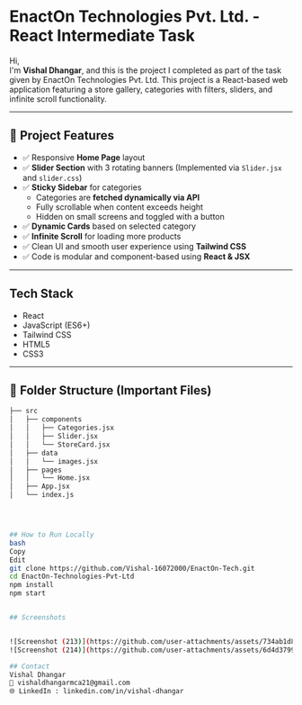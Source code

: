 # EnactOn Technologies Pvt. Ltd. - React Intermediate Task

Hi,  
I'm **Vishal Dhangar**, and this is the project I completed as part of the task given by EnactOn Technologies Pvt. Ltd. This project is a React-based web application featuring a store gallery, categories with filters, sliders, and infinite scroll functionality.

---

## 🚀 Project Features

- ✅ Responsive **Home Page** layout
- ✅ **Slider Section** with 3 rotating banners (Implemented via `Slider.jsx` and `slider.css`)
- ✅ **Sticky Sidebar** for categories
  - Categories are **fetched dynamically via API**
  - Fully scrollable when content exceeds height
  - Hidden on small screens and toggled with a button
- ✅ **Dynamic Cards** based on selected category
- ✅ **Infinite Scroll** for loading more products
- ✅ Clean UI and smooth user experience using **Tailwind CSS**
- ✅ Code is modular and component-based using **React & JSX**

---

##  Tech Stack

- React
- JavaScript (ES6+)
- Tailwind CSS
- HTML5
- CSS3

---

## 📁 Folder Structure (Important Files)

```bash
├── src
│   ├── components
│   │   ├── Categories.jsx
│   │   ├── Slider.jsx
│   │   └── StoreCard.jsx
│   ├── data
│   │   └── images.jsx
│   ├── pages
│   │   └── Home.jsx
│   ├── App.jsx
│   └── index.js




## How to Run Locally
bash
Copy
Edit
git clone https://github.com/Vishal-16072000/EnactOn-Tech.git
cd EnactOn-Technologies-Pvt-Ltd
npm install
npm start


## Screenshots


![Screenshot (213)](https://github.com/user-attachments/assets/734ab1d8-fb96-4569-89eb-52ed23890cb0)
![Screenshot (214)](https://github.com/user-attachments/assets/6d4d3799-61c4-4c11-987d-fc1c6ab622a7)

## Contact
Vishal Dhangar
📧 vishaldhangarmca21@gmail.com
🌐 LinkedIn : linkedin.com/in/vishal-dhangar
